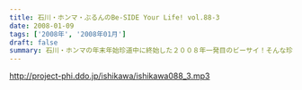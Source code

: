 ```yaml
---
title: 石川・ホンマ・ぶるんのBe-SIDE Your Life! vol.88-3
date: 2008-01-09
tags: ['2008年', '2008年01月']
draft: false
summary: 石川・ホンマの年末年始珍道中に終始した２００８年一発目のビーサイ！そんな珍道中に仕入れた、西国の旨い物を肴に、新年会も催されたりしたのですよ！これは旨かった！さてさて、今年はどんな、ビーサイになっていくのか！？期待！？していてくださいね！NAMAE
---
```


http://project-phi.ddo.jp/ishikawa/ishikawa088_3.mp3
